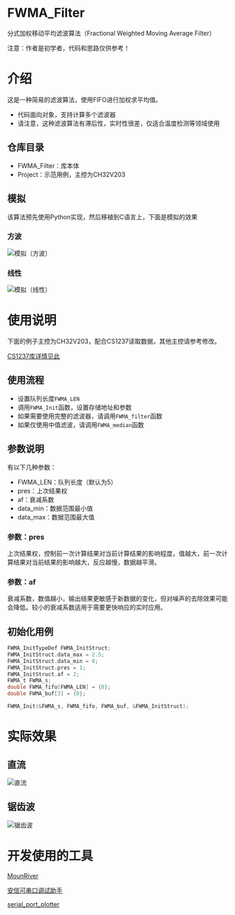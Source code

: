 # FWMA_Filter
分式加权移动平均滤波算法（Fractional Weighted Moving Average Filter）

注意：作者是初学者，代码和思路仅供参考！
# 介绍
这是一种简易的滤波算法，使用FIFO进行加权求平均值。

- 代码面向对象，支持计算多个滤波器
- 请注意，这种滤波算法有滞后性，实时性很差，仅适合温度检测等领域使用

## 仓库目录
- FWMA_Filter：库本体
- Project：示范用例，主控为CH32V203

## 模拟
该算法预先使用Python实现，然后移植到C语言上，下面是模拟的效果
### 方波
![模拟（方波）](https://blog.simgor.cn/img/github/%E6%A8%A1%E6%8B%9F%EF%BC%88%E6%96%B9%E6%B3%A2%EF%BC%89.jpg)
### 线性
![模拟（线性）](https://blog.simgor.cn/img/github/%E6%A8%A1%E6%8B%9F%EF%BC%88%E7%BA%BF%E6%80%A7%EF%BC%89.jpg)

# 使用说明
下面的例子主控为CH32V203，配合CS1237读取数据，其他主控请参考修改。

[CS1237库详情见此](https://github.com/Simgor001/CS1237)

## 使用流程
- 设置队列长度```FWMA_LEN```
- 调用```FWMA_Init```函数，设置存储地址和参数
- 如果需要使用完整的滤波器，请调用```FWMA_filter```函数
- 如果仅使用中值滤波，请调用```FWMA_median```函数

## 参数说明
有以下几种参数：
- FWMA_LEN：队列长度（默认为5）
- pres：上次结果权
- af：衰减系数
- data_min：数据范围最小值
- data_max：数据范围最大值

### 参数：pres
上次结果权，控制前一次计算结果对当前计算结果的影响程度，值越大，前一次计算结果对当前结果的影响越大，反应越慢，数据越平滑。

### 参数：af
衰减系数，数值越小，输出结果更敏感于新数据的变化，但对噪声的去除效果可能会降低。较小的衰减系数适用于需要更快响应的实时应用。

## 初始化用例
``` c
FWMA_InitTypeDef FWMA_InitStruct;
FWMA_InitStruct.data_max = 2.5;
FWMA_InitStruct.data_min = 0;
FWMA_InitStruct.pres = 1;
FWMA_InitStruct.af = 2;
FWMA_t FWMA_s;
double FWMA_fifo[FWMA_LEN] = {0};
double FWMA_buf[3] = {0};

FWMA_Init(&FWMA_s, FWMA_fifo, FWMA_buf, &FWMA_InitStruct);
```
# 实际效果
## 直流
![直流](https://blog.simgor.cn/img/github/%E5%AE%9E%E9%99%85%E9%87%87%E6%A0%B7%EF%BC%88%E7%9B%B4%E6%B5%81%EF%BC%89.jpg)
## 锯齿波
![锯齿波](https://blog.simgor.cn/img/github/%E5%AE%9E%E9%99%85%E9%87%87%E6%A0%B7%EF%BC%88%E9%94%AF%E9%BD%BF%E6%B3%A2%EF%BC%89.jpg)

# 开发使用的工具
[MounRiver](http://www.mounriver.com/)

[安信可串口调试助手](https://docs.ai-thinker.com/%E5%BC%80%E5%8F%91%E5%B7%A5%E5%85%B72)

[serial_port_plotter](https://github.com/CieNTi/serial_port_plotter)
